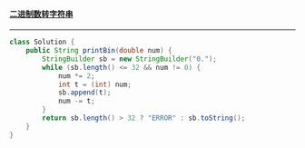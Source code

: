 #### <a href="https://leetcode.cn/problems/bianry-number-to-string-lcci/">二进制数转字符串</a>

----------------

```java
class Solution {
    public String printBin(double num) {
        StringBuilder sb = new StringBuilder("0.");
        while (sb.length() <= 32 && num != 0) {
            num *= 2;
            int t = (int) num;
            sb.append(t);
            num -= t;
        }
        return sb.length() > 32 ? "ERROR" : sb.toString();
    }
}
```

